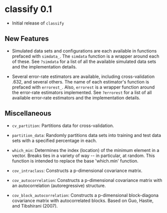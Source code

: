 # classify 0.1

- Initial release of `classify`

## New Features

- Simulated data sets and configurations are each available in functions
  prefaced with `simdata_`. The `simdata` function is a wrapper around each of
  these. See `?simdata` for a list of all the available simulated data sets and
  the implementation details.

- Several error-rate estimators are available, including cross-validation .632,
  and several others. The name of each estimator's function is prefaced with
  `errorest_`. Also, `errorest` is a wrapper function around the error-rate
  estimators implemented. See `?errorest` for a list of all available error-rate
  estimators and the implementation details.

## Miscellaneous

- `cv_partition`: Partitions data for cross-validation.

- `partition_data`: Randomly partitions data sets into training and test data
  sets with a specified percentage in each.

- `which_min`: Determines the index (location) of the minimum element in a
  vector. Breaks ties in a variety of way -- in particular, at random. This
  function is intended to replace the base 'which.min' function.

- `cov_intraclass`: Constructs a p-dimensional covariance matrix.

- `cov_autocorrelation`: Constructs a p-dimensional covariance matrix with an
  autocorrelation (autoregressive) structure.

- `cov_block_autocorrelation`: Constructs a p-dimensional block-diagona
  covariance matrix with autocorrelated blocks. Based on Guo, Hastie, and
  Tibshirani (2007).